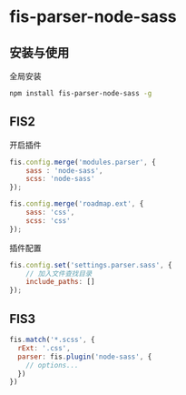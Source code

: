 fis-parser-node-sass
============================

## 安装与使用 

全局安装

```bash
npm install fis-parser-node-sass -g
```

## FIS2
开启插件

```javascript
fis.config.merge('modules.parser', {
    sass : 'node-sass',
    scss: 'node-sass'
});

fis.config.merge('roadmap.ext', {
    sass: 'css',
    scss: 'css'
});
```

插件配置

```javascript
fis.config.set('settings.parser.sass', {
    // 加入文件查找目录
    include_paths: []
});
```

## FIS3

```js
fis.match('*.scss', {
  rExt: '.css',
  parser: fis.plugin('node-sass', {
    // options...
  })
})
```


